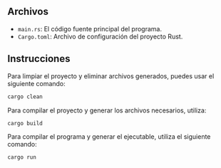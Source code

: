 ## Archivos

- `main.rs`: El código fuente principal del programa.
- `Cargo.toml`: Archivo de configuración del proyecto Rust.

## Instrucciones

Para limpiar el proyecto y eliminar archivos generados, puedes usar el siguiente comando:

```bash
cargo clean
```
Para compilar el proyecto y generar los archivos necesarios, utiliza:

```bash
cargo build
```

Para compilar el programa y generar el ejecutable, utiliza el siguiente comando:

```bash
cargo run
```
